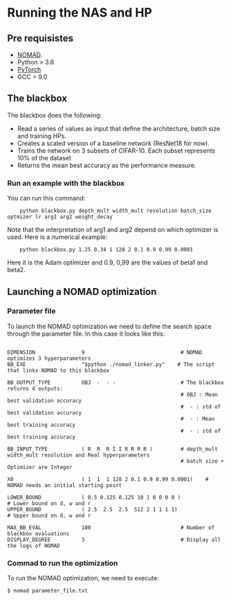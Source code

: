 
# Running the NAS and HP

## Pre requisistes


* [NOMAD](https://www.gerad.ca/nomad/).
* Python > 3.6
* [PyTorch](https://pytorch.org/)
* GCC > 9.0

## The blackbox

The blackbox does the following:

* Read a series of values as input that define the architecture, batch size and training HPs.
* Creates a scaled version of a baseline network (ResNet18 for now).
* Trains the network on 3 subsets of CIFAR-10. Each subset represents 10% of the dataset
* Returns the mean best accuracy  as the performance measure.


### Run an example with the blackbox

You can run this command: 


```
    python blackbox.py depth_mult width_mult resolution batch_size optmizer lr arg1 arg2 weight_decay
``` 
Note that the interpretation of arg1 and arg2 depend on which optimizer is used. Here is a numerical example:

```
    python blackbox.py 1.25 0.34 1 128 2 0.1 0.9 0.99 0.0001 
``` 
Here it is the Adam optimizer and 0.9, 0,99 are the values of beta1 and beta2. 


## Launching a NOMAD optimization

### Parameter file

To launch the NOMAD optimization we need to define the search space through the parameter file. In this case it looks like this: 

```

DIMENSION               9                               # NOMAD optimizes 3 hyperparameters
BB_EXE                  "$python ./nomad_linker.py"    # The script that links NOMAD to this blackbox

BB_OUTPUT_TYPE          OBJ  -  - -                     # The blackbox returns 4 outputs: 
                                                        # OBJ : Mean best validation accuracy
                                                        #  - : std of best validation accuracy
                                                        #  - : Mean best training accuracy
                                                        #  - : std of best training accuracy
                                                        
BB_INPUT_TYPE           ( R  R  R I I R R R R )         # depth_mult width_mult resolution and Real hyperparameters
                                                        # batch size + Optimizer are Integer

X0                      ( 1  1  1 128 2 0.1 0.9 0.99 0.0001)    # NOMAD needs an initial starting point       

LOWER_BOUND             ( 0.5 0.125 0.125 10 1 0 0 0 0 )                 # Lower bound on d, w and r
UPPER_BOUND             ( 2.5  2.5  2.5  512 2 1 1 1 1)               # Upper bound on d, w and r

MAX_BB_EVAL             100                             # Number of blackbox evaluations
DISPLAY_DEGREE          3                               # Display all the logs of NOMAD
```

### Commad to run the optimization

To run the NOMAD optimization, we need to execute: 

```
$ nomad parameter_file.txt
```

